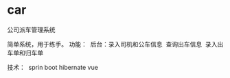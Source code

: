 # car
公司派车管理系统

简单系统，用于练手。
功能：
  后台：录入司机和公车信息
  查询出车信息
  录入出车单和归车单
  
技术：
  sprin boot
  hibernate
  vue

